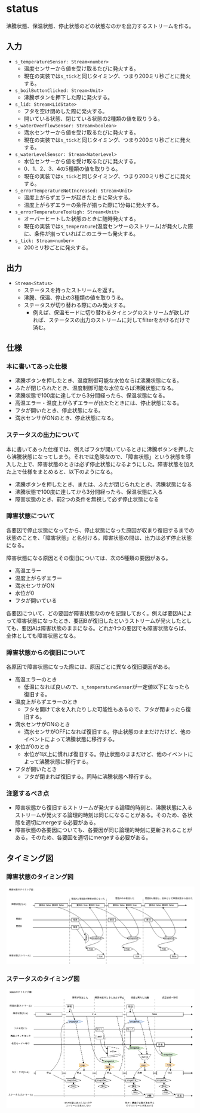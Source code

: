 # status

沸騰状態、保温状態、停止状態のどの状態なのかを出力するストリームを作る。

## 入力

- `s_temperatureSensor: Stream<number>`
	- 温度センサーから値を受け取るたびに発火する。
	- 現在の実装では`s_tick`と同じタイミング、つまり200ミリ秒ごとに発火する。
- `s_boilButtonClicked: Stream<Unit>`
	- 沸騰ボタンを押下した際に発火する。
- `s_lid: Stream<LidState>`
	- フタを空け閉めした際に発火する。
	- 開いている状態、閉じている状態の2種類の値を取りうる。
- `s_waterOverflowSensor: Stream<boolean>`
	- 満水センサーから値を受け取るたびに発火する。
	- 現在の実装では`s_tick`と同じタイミング、つまり200ミリ秒ごとに発火する。
- `s_waterLevelSensor: Stream<WaterLevel>`
	- 水位センサーから値を受け取るたびに発火する。
	- 0、1、2、3、4の5種類の値を取りうる。
	- 現在の実装では`s_tick`と同じタイミング、つまり200ミリ秒ごとに発火する。
- `s_errorTemperatureNotIncreased: Stream<Unit>`
	- 温度上がらずエラーが起きたときに発火する。
	- 温度上がらずエラーの条件が揃った際に1分毎に発火する。
- `s_errorTemperatureTooHigh: Stream<Unit>`
	- オーバーヒートした状態のときに随時発火する。
	- 現在の実装では`s_temperature`(温度センサーのストリーム)が発火した際に、条件が揃っていればこのエラーも発火する。
- `s_tick: Stream<number>`
	- 200ミリ秒ごとに発火する。

##  出力

- `Stream<Status>`
	- ステータスを持ったストリームを返す。
	- 沸騰、保温、停止の3種類の値を取りうる。
	- ステータスが切り替わる際にのみ発火する。
		- 例えば、保温モードに切り替わるタイミングのストリームが欲しければ、ステータスの出力のストリームに対してfilterをかけるだけで済む。

## 仕様

### 本に書いてあった仕様

- 沸騰ボタンを押したとき、温度制御可能な水位ならば沸騰状態になる。
- ふたが閉じられたとき、温度制御可能な水位ならば沸騰状態になる。
- 沸騰状態で100度に達してから3分間経ったら、保温状態になる。
- 高温エラー・温度上がらずエラーが出たたときには、停止状態になる。
- フタが開いたとき、停止状態になる。
- 満水センサがONのとき、停止状態になる。

### ステータスの出力について

本に書いてあった仕様では、例えばフタが開いているときに沸騰ボタンを押したら沸騰状態になってしまう。それでは危険なので、「障害状態」という状態を導入した上で、障害状態のときは必ず停止状態になるようにした。障害状態を加えた上で仕様をまとめると、以下のようになる。

- 沸騰ボタンを押したとき、または、ふたが閉じられたとき、沸騰状態になる
- 沸騰状態で100度に達してから3分間経ったら、保温状態に入る
- 障害状態のとき、前2つの条件を無視して必ず停止状態になる

### 障害状態について

各要因で停止状態になってから、停止状態になった原因が収まり復旧するまでの状態のことを、「障害状態」と名付ける。障害状態の間は、出力は必ず停止状態になる。

障害状態になる原因とその復旧については、次の5種類の要因がある。
- 高温エラー
- 温度上がらずエラー
- 満水センサがON
- 水位が0
- フタが開いている

各要因について、どの要因が障害状態なのかを記録しておく。例えば要因Aによって障害状態になったとき、要因Bが復旧したというストリームが発火したとしても、要因Aは障害状態のままになる。どれか1つの要因でも障害状態ならば、全体としても障害状態となる。

### 障害状態からの復旧について

各原因で障害状態になった際には、原因ごとに異なる復旧要因がある。

- 高温エラーのとき
	- 低温になれば良いので、`s_temperatureSensor`が一定値以下になったら復旧する。
- 温度上がらずエラーのとき
	- フタを開けて水を入れたりした可能性もあるので、フタが閉まったら復旧する。
- 満水センサがONのとき
	- 満水センサがOFFになれば復旧する。停止状態のままだけだけど、他のイベントによって沸騰状態に移行する。
- 水位が0のとき
	- 水位が1以上に慣れば復旧する。停止状態のままだけど、他のイベントによって沸騰状態に移行する。
- フタが開いたとき
	- フタが閉まれば復旧する。同時に沸騰状態へ移行する。

### 注意するべき点

- 障害状態から復旧するストリームが発火する論理的時刻と、沸騰状態に入るストリームが発火する論理的時刻は同じになることがある。そのため、各状態を適切にmergeする必要がある。
- 障害状態の各要因についても、各要因が同じ論理的時刻に更新されることがある。そのため、各要因を適切にmergeする必要がある。

## タイミング図

### 障害状態のタイミング図

![failureStatus](../images/failure_status_timing.png)

### ステータスのタイミング図

![status](../images/status_timing.png)
